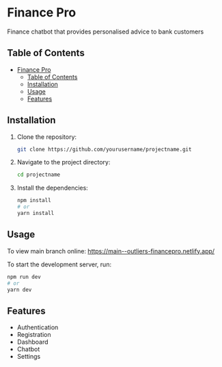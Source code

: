 # Finance Pro

Finance chatbot that provides personalised advice to bank customers

## Table of Contents

- [Finance Pro](#finance-pro)
  - [Table of Contents](#table-of-contents)
  - [Installation](#installation)
  - [Usage](#usage)
  - [Features](#features)

## Installation

1. Clone the repository:
    ```bash
    git clone https://github.com/yourusername/projectname.git
    ```

2. Navigate to the project directory:
    ```bash
    cd projectname
    ```

3. Install the dependencies:
    ```bash
    npm install
    # or
    yarn install
    ```

## Usage

To view main branch online: https://main--outliers-financepro.netlify.app/

To start the development server, run:
```bash
npm run dev
# or
yarn dev
```

## Features

- Authentication
- Registration
- Dashboard
- Chatbot
- Settings
